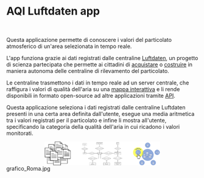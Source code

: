 <h1>AQI Luftdaten app</h1>
    
<br>

<p>
    Questa applicazione permette di conoscere 
    i valori del particolato atmosferico di un'area selezionata in tempo reale.
</p>

<p>
    L'app funziona grazie ai dati registrati dalle centraline <a target="_blank" href="https://luftdaten.info/it/benvenuto/">Luftdaten</a>, 
    un progetto di scienza partecipata che permette ai cittadini di <a target="_blank" href="https://www.produzionidalbasso.com/project/1-000-centraline-dal-basso-in-italia/">acquistare</a> o <a target="_blank" href="http://centralinedalbasso.org/">costruire</a> in maniera autonoma delle centraline di rilevamento del particolato.
</p>    

<p>
    Le centraline trasmettono i dati in tempo reale ad un server centrale, 
    che raffigura i valori di qualità dell'aria su una <a target="_blank" href="https://italia.maps.sensor.community/#6/42.000/12.000">mappa interattiva</a> 
    e li rende disponibili in formato open-source ad altre applicazioni tramite <a target="_blank" href="https://github.com/opendata-stuttgart/meta/wiki/EN-APIs">API</a>.
</p>

<p>
    Questa applicazione seleziona i dati registrati dalle centraline Luftdaten presenti in una certa area definita dall'utente,
    esegue una media aritmetica tra i valori registrati per il particolato e infine li mostra all'utente, 
    specificando la categoria della qualità dell'aria in cui ricadono i valori monitorati.
</p>

<div style="text-align:center">
	<img src="https://github.com/tommasosansone91/Metaglossario-Gestisco/blob/master/static/img/info_SR_platform.png" style="width:60%;" align="middle" alt="Area transfrontaliera interessata dal progetto Gestisco" >
</div>
grafico_Roma.jpg
